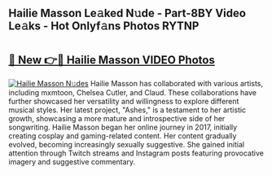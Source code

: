 ## Hailie Masson Le𝚊ked N𝚞de - Part-8BY Video Le𝚊ks - Hot Onlyf𝚊ns Photos RYTNP

# <h2><a href="http://ab80988.deff.icu/?id=Hailie+Masson">🔗 New 👉🔴 Hailie Masson VIDEO Photos</a></h2>

[![Hailie Masson N𝚞des](https://i.imgur.com/rIISA9y.gif)](http://ab80988.deff.icu/?id=Hailie+Masson)
Hailie Masson has collaborated with various artists, including mxmtoon, Chelsea Cutler, and Claud. These collaborations have further showcased her versatility and willingness to explore different musical styles. Her latest project, "Ashes," is a testament to her artistic growth, showcasing a more mature and introspective side of her songwriting. Hailie Masson began her online journey in 2017, initially creating cosplay and gaming-related content. Her content gradually evolved, becoming increasingly sexually suggestive. She gained initial attention through Twitch streams and Instagram posts featuring provocative imagery and suggestive commentary.

